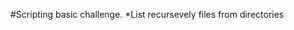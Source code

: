 #Scripting basic challenge.
*List recursevely files from directories 
```I am using ruby, perl and ruby just for fun
